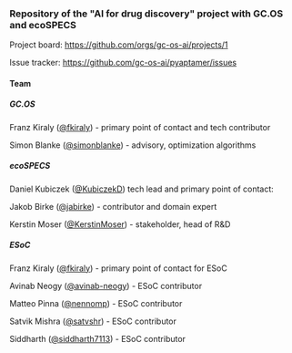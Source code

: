 ### Repository of the "AI for drug discovery" project with GC.OS and ecoSPECS

Project board: https://github.com/orgs/gc-os-ai/projects/1

Issue tracker: https://github.com/gc-os-ai/pyaptamer/issues


#### Team

##### GC.OS

Franz Kiraly ([@fkiraly](https://www.github.com/fkiraly)) - primary point of contact and tech contributor

Simon Blanke ([@simonblanke](https://www.github.com/simonblanke)) - advisory, optimization algorithms


##### ecoSPECS

Daniel Kubiczek ([@KubiczekD](https://www.github.com/KubiczekD)) tech lead and primary point of contact: 

Jakob Birke ([@jabirke](https://www.github.com/jabirke)) - contributor and domain expert

Kerstin Moser ([@KerstinMoser](https://www.github.com/KerstinMoser)) - stakeholder, head of R&D


##### ESoC

Franz Kiraly ([@fkiraly](https://www.github.com/fkiraly)) - primary point of contact for ESoC

Avinab Neogy ([@avinab-neogy](https://www.github.com/avinab-neogy)) - ESoC contributor

Matteo Pinna ([@nennomp](https://www.github.com/nennomp)) - ESoC contributor

Satvik Mishra ([@satvshr](https://www.github.com/satvshr)) - ESoC contributor

Siddharth ([@siddharth7113](https://www.github.com/siddharth7113)) - ESoC contributor
